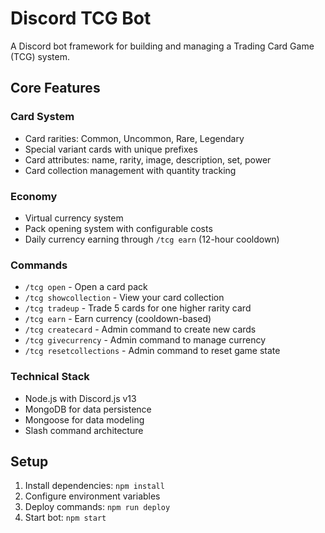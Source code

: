 # Discord TCG Bot

A Discord bot framework for building and managing a Trading Card Game (TCG) system.

## Core Features

### Card System
- Card rarities: Common, Uncommon, Rare, Legendary
- Special variant cards with unique prefixes
- Card attributes: name, rarity, image, description, set, power
- Card collection management with quantity tracking

### Economy
- Virtual currency system
- Pack opening system with configurable costs
- Daily currency earning through `/tcg earn` (12-hour cooldown)

### Commands
- `/tcg open` - Open a card pack
- `/tcg showcollection` - View your card collection
- `/tcg tradeup` - Trade 5 cards for one higher rarity card
- `/tcg earn` - Earn currency (cooldown-based)
- `/tcg createcard` - Admin command to create new cards
- `/tcg givecurrency` - Admin command to manage currency
- `/tcg resetcollections` - Admin command to reset game state

### Technical Stack
- Node.js with Discord.js v13
- MongoDB for data persistence
- Mongoose for data modeling
- Slash command architecture

## Setup
1. Install dependencies: `npm install`
2. Configure environment variables
3. Deploy commands: `npm run deploy`
4. Start bot: `npm start`
